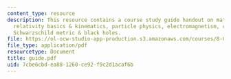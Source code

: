 ```yaml
---
content_type: resource
description: This resource contains a course study guide handout on math, special
  relativity basics & kinematics, particle physics, electromagnetism, cosmology, and
  Schwarzschild metric & black holes.
file: https://ol-ocw-studio-app-production.s3.amazonaws.com/courses/8-033-relativity-fall-2006/7cbe6cbdea881260ce92f9c2d1acaf6b_guide.pdf
file_type: application/pdf
resourcetype: Document
title: guide.pdf
uid: 7cbe6cbd-ea88-1260-ce92-f9c2d1acaf6b
---
```

